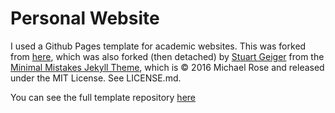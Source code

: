 # Personal Website

I used a Github Pages template for academic websites. This was forked from [here](https://github.com/academicpages/academicpages.github.io), which was also forked (then detached) by [Stuart Geiger](https://github.com/staeiou) from the [Minimal Mistakes Jekyll Theme](https://mmistakes.github.io/minimal-mistakes/), which is © 2016 Michael Rose and released under the MIT License. See LICENSE.md.

You can see the full template repository [here](https://github.com/academicpages/academicpages.github.io)

